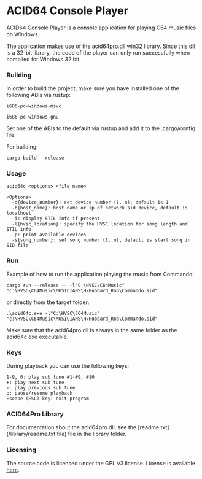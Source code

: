 # ACID64 Console Player

ACID64 Console Player is a console application for playing C64 music files on Windows.

The application makes use of the acid64pro.dll win32 library. Since this dll is a 32-bit
library, the code of the player can only run successfully when compiled for Windows 32 bit.

### Building

In order to build the project, make sure you have installed one of the following ABIs
via rustup:

```
i686-pc-windows-msvc

i686-pc-windows-gnu
```
Set one of the ABIs to the default via rustup and add it to the .cargo/config file.

For building:

```
cargo build --release
```

### Usage
```
acid64c <options> <file_name>

<Options>
  -d{device_number}: set device number (1..n), default is 1
  -h{host_name}: host name or ip of network sid device, default is localhost
  -i: display STIL info if present
  -l{hvsc_location}: specify the HVSC location for song length and STIL info
  -p: print available devices
  -s{song_number}: set song number (1..n), default is start song in SID file
```

### Run

Example of how to run the application playing the music from Commando:
```
cargo run --release -- -l"C:\HVSC\C64Music" "c:\HVSC\C64Music\MUSICIANS\H\Hubbard_Rob\Commando.sid"
```

or directly from the target folder:

```
.\acid64c.exe -l"C:\HVSC\C64Music" "c:\HVSC\C64Music\MUSICIANS\H\Hubbard_Rob\Commando.sid"
```
Make sure that the acid64pro.dll is always in the same folder as the acid64c.exe executable.

### Keys
During playback you can use the following keys:
```
1-9, 0: play sub tune #1-#9, #10
+: play next sub tune
-: play previous sub tune
p: pause/resume playback
Escape (ESC) key: exit program
```

### ACID64Pro Library
For documentation about the acid64pro.dll, see the [readme.txt](/library/readme.txt file) file in the library folder.

### Licensing
The source code is licensed under the GPL v3 license. License is available [here](/LICENSE).